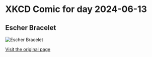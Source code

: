 
# XKCD Comic for day 2024-06-13

## Escher Bracelet

![Escher Bracelet](https://imgs.xkcd.com/comics/escher_wristband.jpg "The only downside is that it would be a little uncomfortable")

[Visit the original page](https://xkcd.com/88/)
